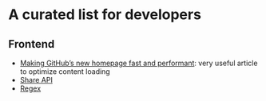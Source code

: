 # A curated list for developers

## Frontend 

- [Making GitHub’s new homepage fast and performant](https://github.blog/2021-01-29-making-githubs-new-homepage-fast-and-performant/): very useful article to optimize content loading
- [Share API](https://web.dev/web-share/)
- [Regex](https://ihateregex.io/)